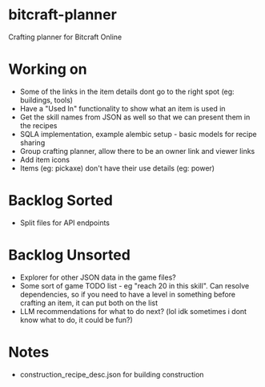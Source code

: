 # bitcraft-planner
Crafting planner for Bitcraft Online

# Working on
- Some of the links in the item details dont go to the right spot (eg: buildings, tools)
- Have a "Used In" functionality to show what an item is used in
- Get the skill names from JSON as well so that we can present them in the recipes
- SQLA implementation, example alembic setup - basic models for recipe sharing
- Group crafting planner, allow there to be an owner link and viewer links
- Add item icons
- Items (eg: pickaxe) don't have their use details (eg: power)

# Backlog Sorted
- Split files for API endpoints

# Backlog Unsorted
- Explorer for other JSON data in the game files?
- Some sort of game TODO list - eg "reach 20 in this skill". Can resolve dependencies, so if you need to have a level in something before crafting an item, it can put both on the list
- LLM recommendations for what to do next? (lol idk sometimes i dont know what to do, it could be fun?)

# Notes
- construction_recipe_desc.json for building construction